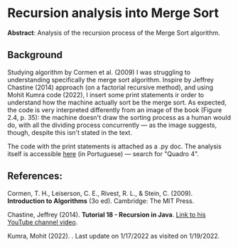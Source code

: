 # Recursion analysis into Merge Sort
**Abstract**: Analysis of the recursion process of the Merge Sort algorithm.

## Background
Studying algorithm by Cormen et al. (2009) I was struggling to understanding specifically the merge sort algorithm. Inspire by Jeffrey Chastine (2014) approach (on a factorial recursive method), and using Mohit Kumra code (2022), I insert some print statements ir order to understand how the machine actually sort be the merge sort.
As expected, the code is very interpreted differently from an image of the book (Figure 2.4, p. 35): the machine doesn't draw the sorting process as a human would do, with all the dividing process concurrently — as the image suggests, though, despite this isn't stated in the text.

The code with the print statements is attached as a .py doc. The analysis itself is accessible [here](https://docs.google.com/document/d/1hMwKHQ1tGzqifXslc4F69h0-Z5QtTbogdHb4F4Z1ul0/edit#) (in Portuguese) — search for "Quadro 4".

## References:
Cormen, T. H., Leiserson, C. E., Rivest, R. L., & Stein, C. (2009). **Introduction to Algorithms** (3o ed). Cambridge: The MIT Press.

Chastine, Jeffrey (2014). **Tutorial 18 - Recursion in Java**. [Link to his YouTube channel video](https://www.youtube.com/watch?v=PORo1ut9kMs).

Kumra, Mohit (2022). [](https://www.geeksforgeeks.org/python-program-for-merge-sort/). Last update on 1/17/2022 as visited on 1/19/2022.
